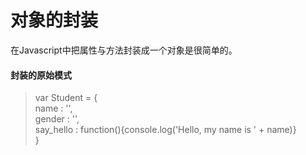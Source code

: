 # 对象的封装

在Javascript中把属性与方法封装成一个对象是很简单的。

#### 封装的原始模式

> var Student = {  
>     name : '',  
>     gender : '',  
>     say\_hello : function\(\){console.log\('Hello, my name is ' + name\)}  
> }



